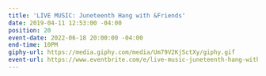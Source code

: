 ```yaml
---
title: 'LIVE MUSIC: Juneteenth Hang with &Friends'
date: 2019-04-11 12:53:00 -04:00
position: 20
event-date: 2022-06-18 20:00:00 -04:00
end-time: 10PM
giphy-url: https://media.giphy.com/media/Um79V2KjSctXy/giphy.gif
event-url: https://www.eventbrite.com/e/live-music-juneteenth-hang-with-friends-tickets-344234543787
---
```


